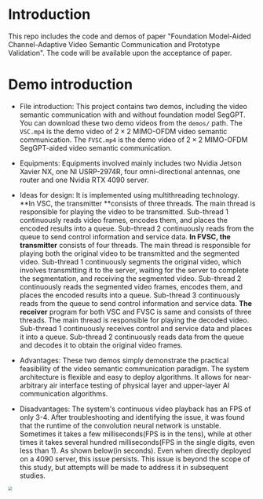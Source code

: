 # Introduction

This repo includes the code and demos of paper "Foundation Model-Aided Channel-Adaptive Video Semantic Communication and Prototype Validation". The code will be available upon the acceptance of paper.

# Demo introduction

- File introduction: This project contains two demos, including the video semantic communication with and without foundation model SegGPT. You can download these two demo videos from the `demos/` path. The `VSC.mp4` is the demo video of $2\times2$ MIMO-OFDM video semantic communication. The `FVSC.mp4` is  the demo video of $2\times 2$ MIMO-OFDM SegGPT-aided video semantic communication. 

- Equipments: Equipments involved mainly includes two Nvidia Jetson Xavier NX, one NI USRP-2974R, four omni-directional antennas, one router and one Nvidia RTX 4090 server. 
- Ideas for design: It is implemented using multithreading technology. **In VSC, the transmitter **consists of three threads. The main thread is responsible for playing the video to be transmitted. Sub-thread 1 continuously reads video frames, encodes them, and places the encoded results into a queue. Sub-thread 2 continuously reads from the queue to send control information and service data. **In FVSC, the transmitter** consists of four threads. The main thread is responsible for playing both the original video to be transmitted and the segmented video. Sub-thread 1 continuously segments the original video, which involves transmitting it to the server, waiting for the server to complete the segmentation, and receiving the segmented video. Sub-thread 2 continuously reads the segmented video frames, encodes them, and places the encoded results into a queue. Sub-thread 3 continuously reads from the queue to send control information and service data. **The receiver** program for both VSC and FVSC is same and consists of three threads. The main thread is responsible for playing the decoded video. Sub-thread 1 continuously receives control and service data and places it into a queue. Sub-thread 2 continuously reads data from the queue and decodes it to obtain the original video frames.

- Advantages: These two demos simply demonstrate the practical feasibility of the video semantic communication paradigm. The system architecture is flexible and easy to deploy algorithms. It allows for near-arbitrary air interface testing of physical layer and upper-layer AI communication algorithms.
- Disadvantages: The system's continuous video playback has an FPS of only 3-4. After troubleshooting and identifying the issue, it was found that the runtime of the convolution neural network is unstable. Sometimes it takes a few milliseconds(FPS is in the tens), while at other times it takes several hundred milliseconds(FPS in the single digits, even less than 1). As shown below(in seconds). Even when directly deployed on a 4090 server, this issue persists. This issue is beyond the scope of this study, but attempts will be made to address it in subsequent studies.

<img src="https://s21.ax1x.com/2025/01/07/pE9HB34.png" style="zoom:50%;" />